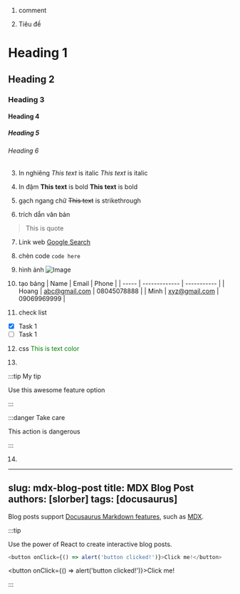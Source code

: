 1. comment 
<!--This is a comment -->
2. Tiêu đề
# Heading 1
## Heading 2
### Heading 3
#### Heading 4
##### Heading 5
###### Heading 6
3. In nghiêng
*This text* is italic
_This text_ is italic

4. In đậm
**This text** is bold
__This text__ is bold
5. gạch ngang chữ
~~This text~~ is strikethrough
6. trích dẫn văn bản
> This is quote

7. Link web
[Google Search](https://google.com)

8. chèn code
`code here`

9. hình ảnh
![Image](url_ảnh)

10. tạo bảng
| Name  | Email         | Phone       |
| ----- | ------------- | ----------- |
| Hoang | abc@gmail.com | 08045078888 |
| Minh  | xyz@gmail.com | 09069969999 |

11. check list
- [x] Task 1
- [ ] Task 1

12. css
<span style="color: green">This is text color</span>

13.

:::tip My tip

Use this awesome feature option

:::

:::danger Take care

This action is dangerous

:::


14.
---
slug: mdx-blog-post
title: MDX Blog Post
authors: [slorber]
tags: [docusaurus]
---

Blog posts support [Docusaurus Markdown features](https://docusaurus.io/docs/markdown-features), such as [MDX](https://mdxjs.com/).

:::tip

Use the power of React to create interactive blog posts.

```js
<button onClick={() => alert('button clicked!')}>Click me!</button>
```

<button onClick={() => alert('button clicked!')}>Click me!</button>

:::

